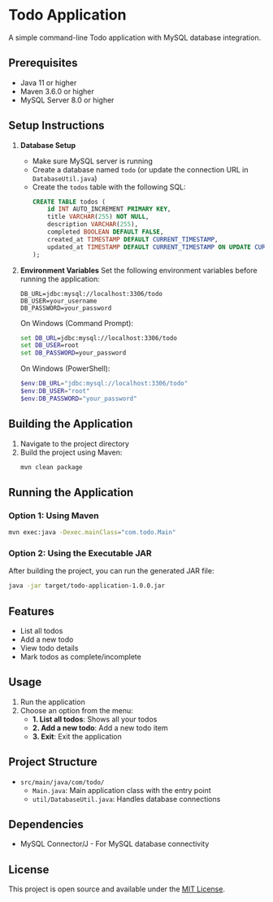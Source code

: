 # Todo Application

A simple command-line Todo application with MySQL database integration.

## Prerequisites

- Java 11 or higher
- Maven 3.6.0 or higher
- MySQL Server 8.0 or higher

## Setup Instructions

1. **Database Setup**
   - Make sure MySQL server is running
   - Create a database named `todo` (or update the connection URL in `DatabaseUtil.java`)
   - Create the `todos` table with the following SQL:
     ```sql
     CREATE TABLE todos (
         id INT AUTO_INCREMENT PRIMARY KEY,
         title VARCHAR(255) NOT NULL,
         description VARCHAR(255),
         completed BOOLEAN DEFAULT FALSE,
         created_at TIMESTAMP DEFAULT CURRENT_TIMESTAMP,
         updated_at TIMESTAMP DEFAULT CURRENT_TIMESTAMP ON UPDATE CURRENT_TIMESTAMP
     );
     ```

2. **Environment Variables**
   Set the following environment variables before running the application:
   ```
   DB_URL=jdbc:mysql://localhost:3306/todo
   DB_USER=your_username
   DB_PASSWORD=your_password
   ```

   On Windows (Command Prompt):
   ```cmd
   set DB_URL=jdbc:mysql://localhost:3306/todo
   set DB_USER=root
   set DB_PASSWORD=your_password
   ```

   On Windows (PowerShell):
   ```powershell
   $env:DB_URL="jdbc:mysql://localhost:3306/todo"
   $env:DB_USER="root"
   $env:DB_PASSWORD="your_password"
   ```

## Building the Application

1. Navigate to the project directory
2. Build the project using Maven:
   ```bash
   mvn clean package
   ```

## Running the Application

### Option 1: Using Maven
```bash
mvn exec:java -Dexec.mainClass="com.todo.Main"
```

### Option 2: Using the Executable JAR
After building the project, you can run the generated JAR file:
```bash
java -jar target/todo-application-1.0.0.jar
```

## Features

- List all todos
- Add a new todo
- View todo details
- Mark todos as complete/incomplete

## Usage

1. Run the application
2. Choose an option from the menu:
   - **1. List all todos**: Shows all your todos
   - **2. Add a new todo**: Add a new todo item
   - **3. Exit**: Exit the application

## Project Structure

- `src/main/java/com/todo/`
  - `Main.java`: Main application class with the entry point
  - `util/DatabaseUtil.java`: Handles database connections

## Dependencies

- MySQL Connector/J - For MySQL database connectivity

## License

This project is open source and available under the [MIT License](LICENSE).
